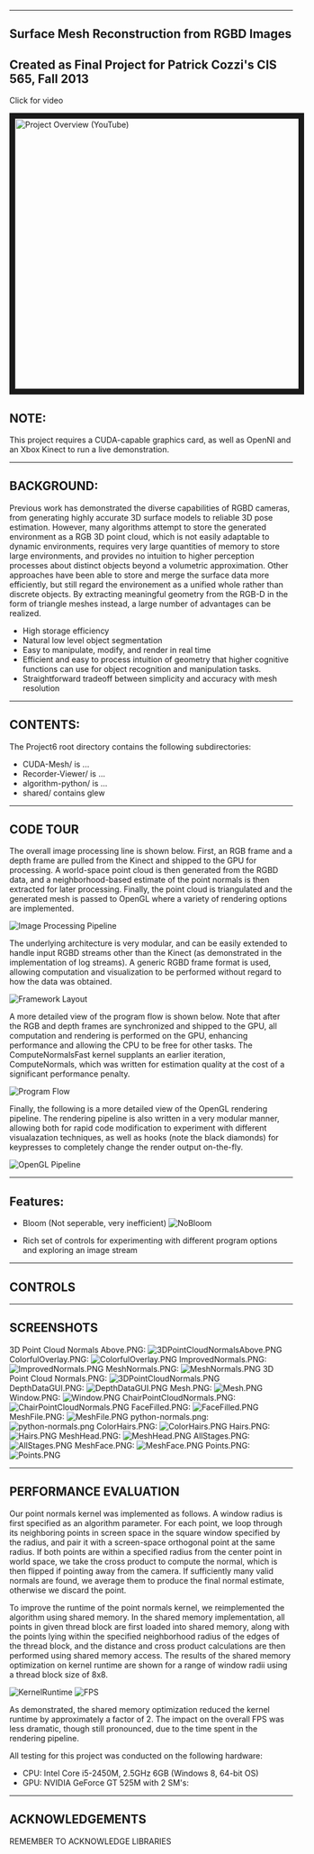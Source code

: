 -------------------------------------------------------------------------------
Surface Mesh Reconstruction from RGBD Images
-------------------------------------------------------------------------------
Created as Final Project for Patrick Cozzi's CIS 565, Fall 2013
-------------------------------------------------------------------------------

Click for video
<dl>
<a href="http://www.youtube.com/watch?feature=player_embedded&v=pg0YZ76ZZw4
" target="_blank">
<img src="/docs/screenshots/AllStages.PNG" 
alt="Project Overview (YouTube)" width="640" height="480" border="10" />
</a>
</dl>

NOTE:
-------------------------------------------------------------------------------
This project requires a CUDA-capable graphics card, as well as OpenNI and an
Xbox Kinect to run a live demonstration.

-------------------------------------------------------------------------------
BACKGROUND:
-------------------------------------------------------------------------------
Previous work has demonstrated the diverse capabilities of RGBD cameras, from
generating highly accurate 3D surface models to reliable 3D pose estimation.
However, many algorithms attempt to store the generated environment as a RGB 3D
point cloud, which is not easily adaptable to dynamic environments, requires
very large quantities of memory to store large environments, and provides no
intuition to higher perception processes about distinct objects beyond a
volumetric approximation. Other approaches have been able to store and merge
the surface data more efficiently, but still regard the environement as a
unified whole rather than discrete objects. By extracting meaningful geometry
from the RGB-D in the form of triangle meshes instead, a large number of
advantages can be realized.

* High storage efficiency
* Natural low level object segmentation
* Easy to manipulate, modify, and render in real time
* Efficient and easy to process intuition of geometry that higher cognitive functions can use for object recognition and manipulation tasks.
* Straightforward tradeoff between simplicity and accuracy with mesh resolution

-------------------------------------------------------------------------------
CONTENTS:
-------------------------------------------------------------------------------
The Project6 root directory contains the following subdirectories:
	
* CUDA-Mesh/ is ...
* Recorder-Viewer/ is ...
* algorithm-python/ is ...
* shared/ contains glew

-------------------------------------------------------------------------------
CODE TOUR
-------------------------------------------------------------------------------

The overall image processing line is shown below. First, an RGB frame and a
depth frame are pulled from the Kinect and shipped to the GPU for processing. A
world-space point cloud is then generated from the RGBD data, and a
neighborhood-based estimate of the point normals is then extracted for later
processing. Finally, the point cloud is triangulated and the generated mesh is
passed to OpenGL where a variety of rendering options are implemented.

![Image Processing Pipeline](/docs/diagrams/ImageProcessingPipeline.png "Image Processing Pipeline")

The underlying architecture is very modular, and can be easily extended to
handle input RGBD streams other than the Kinect (as demonstrated in the
implementation of log streams). A generic RGBD frame format is used, allowing
computation and visualization to be performed without regard to how the data
was obtained.

![Framework Layout](/docs/diagrams/FrameworkLayout.png "Framework Layout")

A more detailed view of the program flow is shown below. Note that after the
RGB and depth frames are synchronized and shipped to the GPU, all computation
and rendering is performed on the GPU, enhancing performance and allowing the
CPU to be free for other tasks. The ComputeNormalsFast kernel supplants an
earlier iteration, ComputeNormals, which was written for estimation quality at
the cost of a significant performance penalty.

![Program Flow](/docs/diagrams/ProgramFlow.png "Program Flow")

Finally, the following is a more detailed view of the OpenGL rendering
pipeline. The rendering pipeline is also written in a very modular manner,
allowing both for rapid code modification to experiment with different
visualazation techniques, as well as hooks (note the black diamonds) for
keypresses to completely change the render output on-the-fly.

![OpenGL Pipeline](/docs/diagrams/OpenGLPipeline.png "OpenGL Pipeline")

-------------------------------------------------------------------------------
Features:
-------------------------------------------------------------------------------

* Bloom (Not seperable, very inefficient)
![NoBloom](/renders/LampNoBloom.PNG "Without Bloom")

* Rich set of controls for experimenting with different program options and exploring an image stream

-------------------------------------------------------------------------------
CONTROLS
-------------------------------------------------------------------------------



-------------------------------------------------------------------------------
SCREENSHOTS
-------------------------------------------------------------------------------

3D Point Cloud Normals Above.PNG:
![3DPointCloudNormalsAbove.PNG](/docs/screenshots/3DPointCloudNormalsAbove.PNG "3DPointCloudNormalsAbove.PNG")
ColorfulOverlay.PNG:
![ColorfulOverlay.PNG](/docs/screenshots/ColorfulOverlay.PNG "ColorfulOverlay.PNG")
ImprovedNormals.PNG:
![ImprovedNormals.PNG](/docs/screenshots/ImprovedNormals.PNG "ImprovedNormals.PNG")
MeshNormals.PNG:
![MeshNormals.PNG](/docs/screenshots/MeshNormals.PNG "MeshNormals.PNG")
3D Point Cloud Normals.PNG:
![3DPointCloudNormals.PNG](/docs/screenshots/3DPointCloudNormals.PNG "3DPointCloudNormals.PNG")
DepthDataGUI.PNG:
![DepthDataGUI.PNG](/docs/screenshots/DepthDataGUI.PNG "DepthDataGUI.PNG")
Mesh.PNG:
![Mesh.PNG](/docs/screenshots/Mesh.PNG "Mesh.PNG")
Window.PNG:
![Window.PNG](/docs/screenshots/Window.PNG "Window.PNG")
ChairPointCloudNormals.PNG:
![ChairPointCloudNormals.PNG](/docs/screenshots/ChairPointCloudNormals.PNG "ChairPointCloudNormals.PNG")
FaceFilled.PNG:
![FaceFilled.PNG](/docs/screenshots/FaceFilled.PNG "FaceFilled.PNG")
MeshFile.PNG:
![MeshFile.PNG](/docs/screenshots/MeshFile.PNG "MeshFile.PNG")
python-normals.png:
![python-normals.png](/docs/screenshots/python-normals.png "python-normals.png")
ColorHairs.PNG:
![ColorHairs.PNG](/docs/screenshots/ColorHairs.PNG "ColorHairs.PNG")
Hairs.PNG:
![Hairs.PNG](/docs/screenshots/Hairs.PNG "Hairs.PNG")
MeshHead.PNG:
![MeshHead.PNG](/docs/screenshots/MeshHead.PNG "MeshHead.PNG")
AllStages.PNG:
![AllStages.PNG](/docs/screenshots/AllStages.PNG "AllStages.PNG")
MeshFace.PNG:
![MeshFace.PNG](/docs/screenshots/MeshFace.PNG "MeshFace.PNG")
Points.PNG:
![Points.PNG](/docs/screenshots/Points.PNG "Points.PNG")

-------------------------------------------------------------------------------
PERFORMANCE EVALUATION
-------------------------------------------------------------------------------

Our point normals kernel was implemented as follows. A window radius is first
specified as an algorithm parameter. For each point, we loop through its
neighboring points in screen space in the square window specified by the
radius, and pair it with a screen-space orthogonal point at the same radius. If
both points are within a specified radius from the center point in world space,
we take the cross product to compute the normal, which is then flipped if
pointing away from the camera. If sufficiently many valid normals are found, we
average them to produce the final normal estimate, otherwise we discard the
point.

To improve the runtime of the point normals kernel, we reimplemented the
algorithm using shared memory. In the shared memory implementation, all points
in given thread block are first loaded into shared memory, along with the
points lying within the specified neighborhood radius of the edges of the
thread block, and the distance and cross product calculations are then
performed using shared memory access. The results of the shared memory
optimization on kernel runtime are shown for a range of window radii using a
thread block size of 8x8.

![KernelRuntime](/docs/performance/SharedVsGlobalRuntime.png "Kernel Runtime")
![FPS](/docs/performance/SharedVsGlobalFPS.png "FPS")

As demonstrated, the shared memory optimization reduced the kernel runtime by
approximately a factor of 2. The impact on the overall FPS was less dramatic,
though still pronounced, due to the time spent in the rendering pipeline.

All testing for this project was conducted on the following hardware:
* CPU: Intel Core i5-2450M, 2.5GHz 6GB (Windows 8, 64-bit OS)
* GPU: NVIDIA GeForce GT 525M with 2 SM's:

-------------------------------------------------------------------------------
ACKNOWLEDGEMENTS
-------------------------------------------------------------------------------

REMEMBER TO ACKNOWLEDGE LIBRARIES

